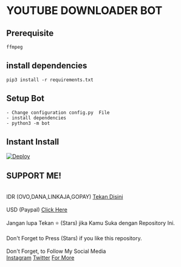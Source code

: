 # YOUTUBE DOWNLOADER BOT
## Prerequisite
    ffmpeg
  
    
## install dependencies
    pip3 install -r requirements.txt


## Setup Bot
    - Change configuration config.py  File
    - install dependencies
    - python3 -m bot


## Instant Install
[![Deploy](https://www.herokucdn.com/deploy/button.svg)](https://heroku.com/deploy?template=https://github.com/HariyonoRizki2/YT-Down-Bot/tree/master)

## SUPPORT ME!
<br>IDR (OVO,DANA,LINKAJA,GOPAY) [Tekan Disini](https://saweria.co/KITGBOTZ)</br> <br>USD (Paypal) [Click Here](https://paypal.me/hariyonorizki)</br> <br>Jangan lupa Tekan ⭐ (Stars) jika Kamu Suka dengan Repository Ini.</br> <br>Don't Forget to Press (Stars) if you like this repository.</br> <br>Don't Forget, to Follow My Social Media</br>
[Instagram](https://instagram.com/hariyonorizki_)
[Twitter](https://twitter.com/HariyonoRizki)
[For More](https://linktr.ee/HariyonoRizki)

